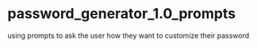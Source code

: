 # password_generator_1.0_prompts
using prompts to ask the user how they want to customize their password
